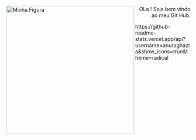 <div>
  <img src="https://i.pinimg.com/originals/aa/59/d1/aa59d139b93dde70ff207187c9f1d8bd.gif" height="350" width="350" alt="Minha Figura" align="left">
  <p align="right">OLa ! Seja bem vindo ao meu Git Hub.</p>
</div>
https://github-readme-stats.vercel.app/api?username=anuraghazra&show_icons=true&theme=radical
